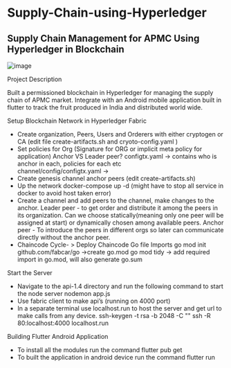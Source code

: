 # Supply-Chain-using-Hyperledger

## Supply Chain Management for APMC Using Hyperledger in Blockchain

![image](https://user-images.githubusercontent.com/46996519/170439070-94b66ce6-5b5e-4765-a598-cf727b087208.png)



Project Description

Built a permissioned blockchain in Hyperledger for managing the supply chain of APMC market. Integrate with an Android mobile application built in flutter to track the fruit produced in India and distributed world wide. 


Setup Blockchain Network in Hyperledger Fabric

- Create organization, Peers, Users and Orderers with either cryptogen or CA (edit file create-artifacts.sh and cryoto-config.yaml ) 
- Set policies for Org (Signature for ORG or implicit meta policy for application)
  Anchor VS Leader peer?
  configtx.yaml -> contains who is anchor in each, policies for each etc  
  channel/config/configtx.yaml ->
- Create genesis channel anchor peers (edit create-artifacts.sh) 
- Up the network docker-compose up -d (might have to stop all service in docker to avoid host taken error)
- Create a channel and add peers to the channel, make changes to the anchor. 
  Leader peer - to get order and distribute it among the peers in its organization. Can we choose statically(meaning only one peer will be assigned at start) or dynamically chosen among available peers.
  Anchor peer - To introduce the peers in different orgs so later can communicate directly without the anchor peer. 
- Chaincode Cycle- > Deploy Chaincode
	Go file Imports 
  go mod init github.com/fabcar/go ->create go.mod 
  go mod tidy  -> add required import in go.mod, will also generate go.sum



Start the Server

- Navigate to the api-1.4 directory and run the following command to start the node server
  nodemon app.js
- Use fabric client to make api’s (running on 4000 port)
- In a separate terminal use localhost.run to host the server and get url to make calls from any device.
   ssh-keygen -t rsa -b 2048 -C "<comment>"
   ssh -R 80:localhost:4000 localhost.run
 
 
Building Flutter Android Application 
 
- To install all the modules run the command 
  flutter pub get
- To built the application in android device run the command 
  flutter run 

